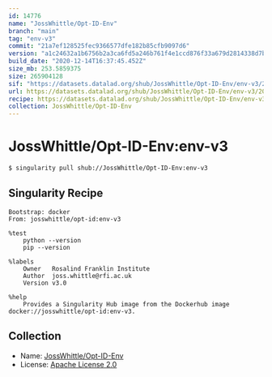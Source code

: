```yaml
---
id: 14776
name: "JossWhittle/Opt-ID-Env"
branch: "main"
tag: "env-v3"
commit: "21a7ef128525fec9366577dfe182b85cfb9097d6"
version: "a1c24632a1b6756b2a3ca6fd5a246b761f4e1ccd876f33a679d2814338d7b5d2"
build_date: "2020-12-14T16:37:45.452Z"
size_mb: 253.5859375
size: 265904128
sif: "https://datasets.datalad.org/shub/JossWhittle/Opt-ID-Env/env-v3/2020-12-14-21a7ef12-a1c24632/a1c24632a1b6756b2a3ca6fd5a246b761f4e1ccd876f33a679d2814338d7b5d2.sif"
url: https://datasets.datalad.org/shub/JossWhittle/Opt-ID-Env/env-v3/2020-12-14-21a7ef12-a1c24632/
recipe: https://datasets.datalad.org/shub/JossWhittle/Opt-ID-Env/env-v3/2020-12-14-21a7ef12-a1c24632/Singularity
collection: JossWhittle/Opt-ID-Env
---
```


# JossWhittle/Opt-ID-Env:env-v3

```bash
$ singularity pull shub://JossWhittle/Opt-ID-Env:env-v3
```

## Singularity Recipe

```singularity
Bootstrap: docker
From: josswhittle/opt-id:env-v3

%test
    python --version
    pip --version

%labels
    Owner   Rosalind Franklin Institute
    Author  joss.whittle@rfi.ac.uk
    Version v3.0

%help
    Provides a Singularity Hub image from the Dockerhub image docker://josswhittle/opt-id:env-v3.
```

## Collection

 - Name: [JossWhittle/Opt-ID-Env](https://github.com/JossWhittle/Opt-ID-Env)
 - License: [Apache License 2.0](https://api.github.com/licenses/apache-2.0)

